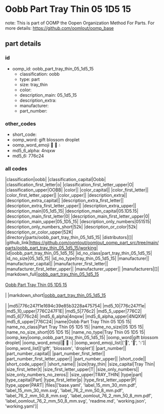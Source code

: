 # Oobb Part Tray Thin 05 1D5 15  

note: This is part of OOMP the Oopen Organization Method For Parts. For more details: https://github.com/oomlout/oomp_base

##  part details





### id
* oomp_id: oobb_part_tray_thin_05_1d5_15
  * classification: oobb
  * type: part
  * size: tray_thin
  * color: 
  * description_main: 05_1d5_15
  * description_extra: 
  * manufacturer: 
  * part_number: 

### other_codes
* short_code: 
* oomp_word: gift blossom droplet
* oomp_word_emoji :gift: :blossom: :droplet:
* md5_6_alpha: 4nqxw
* md5_6: 776c24

### all codes 
|classification|oobb|
|classification_capital|Oobb|
|classification_first_letter|o|
|classification_first_letter_upper|O|
|classification_upper|OOBB|
|color||
|color_capital||
|color_first_letter||
|color_first_letter_upper||
|color_upper||
|description_extra||
|description_extra_capital||
|description_extra_first_letter||
|description_extra_first_letter_upper||
|description_extra_upper||
|description_main|05_1d5_15|
|description_main_capital|05.1D5.15|
|description_main_first_letter|0|
|description_main_first_letter_upper|0|
|description_main_upper|05_1D5_15|
|description_only_numbers|051515|
|description_only_numbers_short|52k|
|description_or_color|52k|
|description_or_color_upper|52K|
|directory|parts/oobb_part_tray_thin_05_1d5_15|
|distributors|[]|
|github_link|https://github.com/oomlout/oomlout_oomp_part_src/tree/main/parts/oobb_part_tray_thin_05_1d5_15/working|
|id|oobb_part_tray_thin_05_1d5_15|
|id_no_class|part_tray_thin_05_1d5_15|
|id_no_size|05_1d5_15|
|id_no_type|tray_thin_05_1d5_15|
|manufacturer||
|manufacturer_capital||
|manufacturer_first_letter||
|manufacturer_first_letter_upper||
|manufacturer_upper||
|manufacturers|[]|
|markdown_full|[oobb_part_tray_thin_05_1d5_15](https://github.com/oomlout/oomlout_oomp_part_src/tree/main/parts/oobb_part_tray_thin_05_1d5_15/working)<br>[](https://github.com/oomlout/oomlout_oomp_part_src/tree/main/parts/oobb_part_tray_thin_05_1d5_15/working)<br>[Oobb Part Tray Thin 05 1D5 15](https://github.com/oomlout/oomlout_oomp_part_src/tree/main/parts/oobb_part_tray_thin_05_1d5_15/working)<br><br>|
|markdown_short|[oobb_part_tray_thin_05_1d5_15](https://github.com/oomlout/oomlout_oomp_part_src/tree/main/parts/oobb_part_tray_thin_05_1d5_15/working)<br><br>|
|md5|776c247f1e1694c39e85b3228a475754|
|md5_10|776c247f1e|
|md5_10_upper|776C247F1E|
|md5_5|776c2|
|md5_5_upper|776C2|
|md5_6|776c24|
|md5_6_alpha|4nqxw|
|md5_6_alpha_upper|4NQXW|
|md5_6_upper|776C24|
|name|Oobb Part Tray Thin 05 1D5 15|
|name_no_class|Part Tray Thin 05 1D5 15|
|name_no_size|05 1D5 15|
|name_no_size_short|05 1D5 15|
|name_no_type|Tray Thin 05 1D5 15|
|oomp_key|oomp_oobb_part_tray_thin_05_1d5_15|
|oomp_word|gift blossom droplet|
|oomp_word_emoji|:gift: :blossom: :droplet:|
|oomp_word_emoji_list|[':gift:', ':blossom:', ':droplet:']|
|oomp_word_list|['gift', 'blossom', 'droplet']|
|part_number||
|part_number_capital||
|part_number_first_letter||
|part_number_first_letter_upper||
|part_number_upper||
|short_code||
|short_code_upper||
|short_name||
|size|tray_thin|
|size_capital|Tray Thin|
|size_first_letter|t|
|size_first_letter_upper|T|
|size_only_numbers||
|size_only_numbers_no_zeros||
|size_upper|TRAY_THIN|
|type|part|
|type_capital|Part|
|type_first_letter|p|
|type_first_letter_upper|P|
|type_upper|PART|
|files|['base.yaml', 'label_15_mm_30_mm.pdf', 'label_15_mm_30_mm.svg', 'label_76_2_mm_50_8_mm.pdf', 'label_76_2_mm_50_8_mm.svg', 'label_oomlout_76_2_mm_50_8_mm.pdf', 'label_oomlout_76_2_mm_50_8_mm.svg', 'readme.md', 'working.json', 'working.yaml']|
